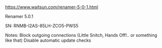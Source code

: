
https://www.waitsun.com/renamer-5-0-1.html

Renamer 5.0.1

SN: RNMB-I2AS-85LH-ZCO5-PWS5



Notes:
Block outgoing connections (Little Snitch, Hands Off!.. or something like that)
Disable automatic update checks

